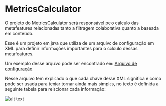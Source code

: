 # MetricsCalculator

O projeto do MetricsCalculator será responsável pelo cálculo
das metafeatures relacionadas tanto a filtragem colaborativa
quanto a baseada em conteúdo.

Esse é um projeto em java que utiliza de um arquivo de configuração
em XML para definir informações importantes para o cálculo dessas metafeatures.

Um exemplo desse arquivo pode ser encontrado em: [Arquivo de configuração](external/MetricsCalculator/config_exemplo.xml)

Nesse arquivo tem explicado o que cada chave desse XML significa e como pode ser usada
para tentar tornar ainda mais simples, no texto é definida a seguinte tabela
para relacionar cada informação:

![alt text](https://github.com/lucasnatali98/hybrid-recommender-framework/blob/c2060c874cb8e7cc4bba63a92e1c5f0d8004a327/docs/imgs/recmetrics_xml_file_inputs.png)




